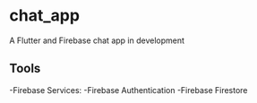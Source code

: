 # chat_app

A Flutter and Firebase chat app in development

## Tools

-Firebase Services:
  -Firebase Authentication
  -Firebase Firestore
